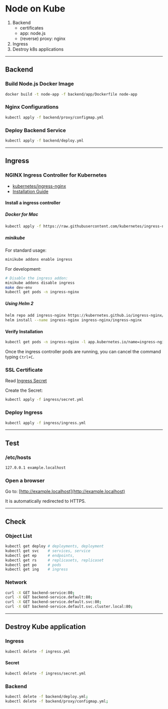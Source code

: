 # Node on Kube

1. Backend
   - certificates
   - app: node.js
   - (reverse) proxy: nginx
1. Ingress
1. Destroy k8s applications

---

## Backend

### Build Node.js Docker Image

```bash
docker build -t node-app -f backend/app/Dockerfile node-app
```

### Nginx Configurations

```bash
kubectl apply -f backend/proxy/configmap.yml
```

### Deploy Backend Service

```bash
kubectl apply -f backend/deploy.yml
```

---

## Ingress

### NGINX Ingress Controller for Kubernetes

- [kubernetes/ingress-nginx](https://github.com/kubernetes/ingress-nginx)
- [Installation Guide](https://kubernetes.github.io/ingress-nginx/deploy/#contents)

#### Install a ingress controller

##### Docker for Mac

```bash
kubectl apply -f https://raw.githubusercontent.com/kubernetes/ingress-nginx/master/deploy/static/provider/cloud/deploy.yaml
```

##### minikube

For standard usage:

```bash
minikube addons enable ingress
```

For development:

```bash
# Disable the ingress addon:
minikube addons disable ingress
make dev-env
kubectl get pods -n ingress-nginx
```

##### Using Helm 2

```bash
helm repo add ingress-nginx https://kubernetes.github.io/ingress-nginx/
helm install --name ingress-nginx ingress-nginx/ingress-nginx
```

#### Verify Installation

```bash
kubectl get pods -n ingress-nginx -l app.kubernetes.io/name=ingress-nginx --watch
```

Once the ingress controller pods are running, you can cancel the command typing `Ctrl+C`.

### SSL Certificate

Read [Ingress Secret](docs/secret.md#ingress-secret)

Create the Secret:

```bash
kubectl apply -f ingress/secret.yml
```

### Deploy Ingress

```bash
kubectl apply -f ingress/ingress.yml
```

---

## Test

### /etc/hosts

```bash
127.0.0.1 example.localhost
```

### Open a browser

Go to: [http://example.localhost](http://example.localhost)

It is automatically redirected to HTTPS.

---

## Check

### Object List

```bash
kubectl get deploy # deployments, deployment
kubectl get svc    # services, service
kubectl get ep     # endpoints, 
kubectl get rs     # replicasets, replicaset
kubectl get po     # pods
kubectl get ing    # ingress
```

### Network

```bash
curl -X GET backend-service:80;
curl -X GET backend-service.default:80;
curl -X GET backend-service.default.svc:80;
curl -X GET backend-service.default.svc.cluster.local:80;
```

---

## Destroy Kube application

### Ingress

```bash
kubectl delete -f ingress.yml
```

#### Secret

```bash
kubectl delete -f ingress/secret.yml
```

### Backend

```bash
kubectl delete -f backend/deploy.yml;
kubectl delete -f backend/proxy/configmap.yml;
```
